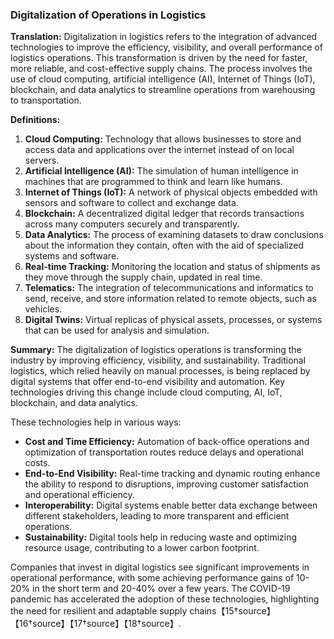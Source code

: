 ### Digitalization of Operations in Logistics

**Translation:**
Digitalization in logistics refers to the integration of advanced technologies to improve the efficiency, visibility, and overall performance of logistics operations. This transformation is driven by the need for faster, more reliable, and cost-effective supply chains. The process involves the use of cloud computing, artificial intelligence (AI), Internet of Things (IoT), blockchain, and data analytics to streamline operations from warehousing to transportation.

**Definitions:**
1. **Cloud Computing:** Technology that allows businesses to store and access data and applications over the internet instead of on local servers.
2. **Artificial Intelligence (AI):** The simulation of human intelligence in machines that are programmed to think and learn like humans.
3. **Internet of Things (IoT):** A network of physical objects embedded with sensors and software to collect and exchange data.
4. **Blockchain:** A decentralized digital ledger that records transactions across many computers securely and transparently.
5. **Data Analytics:** The process of examining datasets to draw conclusions about the information they contain, often with the aid of specialized systems and software.
6. **Real-time Tracking:** Monitoring the location and status of shipments as they move through the supply chain, updated in real time.
7. **Telematics:** The integration of telecommunications and informatics to send, receive, and store information related to remote objects, such as vehicles.
8. **Digital Twins:** Virtual replicas of physical assets, processes, or systems that can be used for analysis and simulation.

**Summary:**
The digitalization of logistics operations is transforming the industry by improving efficiency, visibility, and sustainability. Traditional logistics, which relied heavily on manual processes, is being replaced by digital systems that offer end-to-end visibility and automation. Key technologies driving this change include cloud computing, AI, IoT, blockchain, and data analytics.

These technologies help in various ways:
- **Cost and Time Efficiency:** Automation of back-office operations and optimization of transportation routes reduce delays and operational costs.
- **End-to-End Visibility:** Real-time tracking and dynamic routing enhance the ability to respond to disruptions, improving customer satisfaction and operational efficiency.
- **Interoperability:** Digital systems enable better data exchange between different stakeholders, leading to more transparent and efficient operations.
- **Sustainability:** Digital tools help in reducing waste and optimizing resource usage, contributing to a lower carbon footprint.

Companies that invest in digital logistics see significant improvements in operational performance, with some achieving performance gains of 10-20% in the short term and 20-40% over a few years. The COVID-19 pandemic has accelerated the adoption of these technologies, highlighting the need for resilient and adaptable supply chains【15†source】【16†source】【17†source】【18†source】.
